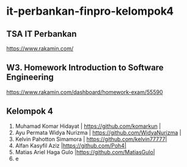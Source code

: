 ﻿# it-perbankan-finpro-kelompok4

## TSA IT Perbankan
https://www.rakamin.com/

## W3. Homework Introduction to Software Engineering
https://www.rakamin.com/dashboard/homework-exam/55590

## Kelompok 4
1. Muhamad Komar Hidayat | https://github.com/komarkun |
2. Ayu Permata Widya Nurizma | https://github.com/WidyaNurizma |
3. Kelvin Pahotton Simamora | https://github.com/kelvin77777|
4. Alfan Kasyfil Aziz |https://github.com/Poh4|
5. Matias Ariel Haga Gulo |https://github.com/MatiasGulo|
6. e
